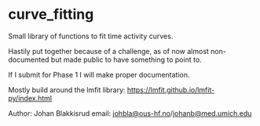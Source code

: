 # curve_fitting

Small library of functions to fit time activity curves.

Hastily put together because of a challenge, as of now almost non-documented but made public to have something to point to.

If I submit for Phase 1 I will make proper documentation.

Mostly build around the lmfit library: https://lmfit.github.io/lmfit-py/index.html

Author: Johan Blakkisrud
email: johbla@ous-hf.no/johanb@med.umich.edu